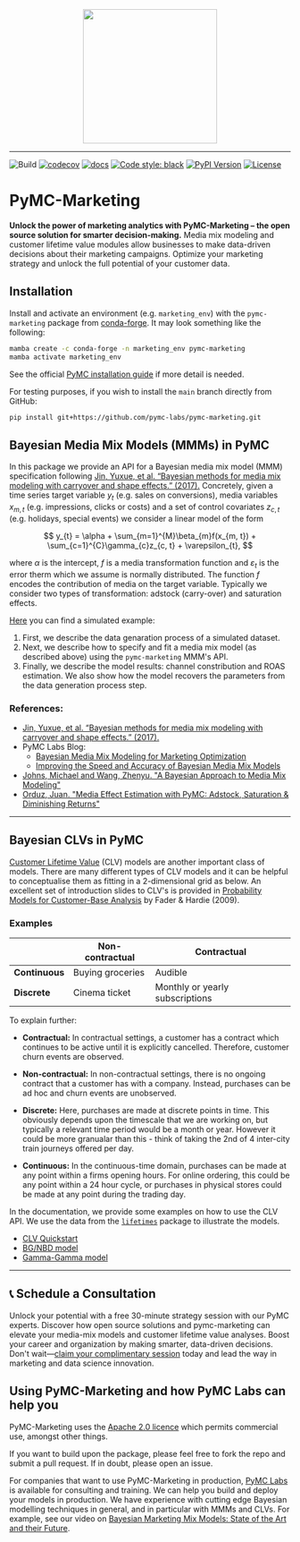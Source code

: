 <div align="center">
  <a href="https://github.com/pymc-labs/pymc-marketing"><img height="240px" src="docs/source/_static/marketing-logo-light.jpg"></a>
</div>

----

![Build](https://github.com/pymc-labs/pymc-marketing/workflows/ci/badge.svg)
[![codecov](https://codecov.io/gh/pymc-labs/pymc-marketing/branch/main/graph/badge.svg?token=OBV3BS5TYE)](https://codecov.io/gh/pymc-labs/pymc-marketing)
[![docs](https://readthedocs.org/projects/pymc-marketing/badge/?version=latest)](https://docs.readthedocs.io/en/latest/)
[![Code style: black](https://img.shields.io/badge/code%20style-black-000000.svg)](https://github.com/psf/black)
[![PyPI Version](https://img.shields.io/pypi/v/pymc-marketing.svg)](https://pypi.python.org/pypi/pymc-marketing)
[![License](https://img.shields.io/badge/License-Apache_2.0-blue.svg)](https://opensource.org/licenses/Apache-2.0)

# PyMC-Marketing

**Unlock the power of marketing analytics with PyMC-Marketing – the open source solution for smarter decision-making.** Media mix modeling and customer lifetime value modules allow businesses to make data-driven decisions about their marketing campaigns. Optimize your marketing strategy and unlock the full potential of your customer data.

## Installation

Install and activate an environment (e.g. `marketing_env`) with the `pymc-marketing` package from [conda-forge](https://conda-forge.org). It may look something like the following:

```bash
mamba create -c conda-forge -n marketing_env pymc-marketing
mamba activate marketing_env
```

See the official [PyMC installation guide](https://www.pymc.io/projects/docs/en/latest/installation.html) if more detail is needed.

For testing purposes, if you wish to install the `main` branch directly from GitHub:

```bash
pip install git+https://github.com/pymc-labs/pymc-marketing.git
```

## Bayesian Media Mix Models (MMMs) in PyMC

In this package we provide an API for a Bayesian media mix model (MMM) specification following [Jin, Yuxue, et al. “Bayesian methods for media mix modeling with carryover and shape effects.” (2017).](https://research.google/pubs/pub46001/) Concretely, given a time series target variable $y_{t}$ (e.g. sales on conversions), media variables $x_{m, t}$ (e.g. impressions, clicks or costs) and a set of control covariates $z_{c, t}$ (e.g. holidays, special events) we consider a linear model of the form

$$
y_{t} = \alpha + \sum_{m=1}^{M}\beta_{m}f(x_{m, t}) +  \sum_{c=1}^{C}\gamma_{c}z_{c, t} + \varepsilon_{t},
$$

where $\alpha$ is the intercept, $f$ is a media transformation function and $\varepsilon_{t}$ is the error therm which we assume is normally distributed. The function $f$ encodes the contribution of media on the target variable. Typically we consider two types of transformation: adstock (carry-over) and saturation effects.

[Here](https://pymc-marketing.readthedocs.io/en/stable/notebooks/mmm/mmm_example.html) you can find a simulated example:

1. First, we describe the data genaration process of a simulated dataset.
2. Next, we describe how to specify and fit a media mix model (as described above) using the `pymc-marketing` MMM's API.
3. Finally, we describe the model results: channel constribution and ROAS estimation. We also show how the model recovers the parameters from the data generation process step.

### References:

- [Jin, Yuxue, et al. “Bayesian methods for media mix modeling with carryover and shape effects.” (2017).](https://research.google/pubs/pub46001/)
- PyMC Labs Blog:
  - [Bayesian Media Mix Modeling for Marketing Optimization](https://www.pymc-labs.io/blog-posts/bayesian-media-mix-modeling-for-marketing-optimization/)
  - [Improving the Speed and Accuracy of Bayesian Media Mix Models](https://www.pymc-labs.io/blog-posts/reducing-customer-acquisition-costs-how-we-helped-optimizing-hellofreshs-marketing-budget/)
- [Johns, Michael and Wang,  Zhenyu. "A Bayesian Approach to Media Mix Modeling"](https://www.youtube.com/watch?v=UznM_-_760Y)
- [Orduz, Juan. "Media Effect Estimation with PyMC: Adstock, Saturation & Diminishing Returns"](https://juanitorduz.github.io/pymc_mmm/)

---

## Bayesian CLVs in PyMC
[Customer Lifetime Value](https://en.wikipedia.org/wiki/Customer_lifetime_value) (CLV) models are another important class of models. There are many different types of CLV models and it can be helpful to conceptualise them as fitting in a 2-dimensional grid as below. An excellent set of introduction slides to CLV's is provided in [Probability Models for Customer-Base Analysis](https://www.brucehardie.com/talks/ho_cba_tut_art_09.pdf) by Fader & Hardie (2009).

### Examples

|                | **Non-contractual** | **Contractual**                 |
|----------------|---------------------|---------------------------------|
| **Continuous** | Buying groceries    | Audible                         |
| **Discrete**   | Cinema ticket       | Monthly or yearly subscriptions |

To explain further:
- **Contractual:** In contractual settings, a customer has a contract which continues to be active until it is explicitly cancelled. Therefore, customer churn events are observed.

- **Non-contractual:** In non-contractual settings, there is no ongoing contract that a customer has with a company. Instead, purchases can be ad hoc and churn events are unobserved.

- **Discrete:** Here, purchases are made at discrete points in time. This obviously depends upon the timescale that we are working on, but typically a relevant time period would be a month or year. However it could be more granualar than this - think of taking the 2nd of 4 inter-city train journeys offered per day.

- **Continuous:** In the continuous-time domain, purchases can be made at any point within a firms opening hours. For online ordering, this could be any point within a 24 hour cycle, or purchases in physical stores could be made at any point during the trading day.

In the documentation, we provide some examples on how to use the CLV API. We use the data from the [`lifetimes`](https://github.com/CamDavidsonPilon/lifetimes) package to illustrate the models.

- [CLV Quickstart](https://pymc-marketing.readthedocs.io/en/stable/notebooks/clv/clv_quickstart.html)
- [BG/NBD model](https://pymc-marketing.readthedocs.io/en/stable/notebooks/clv/bg_nbd.html)
- [Gamma-Gamma model](https://pymc-marketing.readthedocs.io/en/stable/notebooks/clv/gamma_gamma.html)

---

## 📞 Schedule a Consultation
Unlock your potential with a free 30-minute strategy session with our PyMC experts. Discover how open source solutions and pymc-marketing can elevate your media-mix models and customer lifetime value analyses. Boost your career and organization by making smarter, data-driven decisions. Don't wait—[claim your complimentary session](https://calendly.com/benjamin-vincent/pymc-marketing) today and lead the way in marketing and data science innovation.

## Using PyMC-Marketing and how PyMC Labs can help you
PyMC-Marketing uses the [Apache 2.0 licence](LICENSE) which permits commercial use, amongst other things.

If you want to build upon the package, please feel free to fork the repo and submit a pull request. If in doubt, please open an issue.

For companies that want to use PyMC-Marketing in production, [PyMC Labs](https://www.pymc-labs.io) is available for consulting and training. We can help you build and deploy your models in production. We have experience with cutting edge Bayesian modelling techniques in general, and in particular with MMMs and CLVs. For example, see our video on [Bayesian Marketing Mix Models: State of the Art and their Future](https://www.youtube.com/watch?v=xVx91prC81g).
